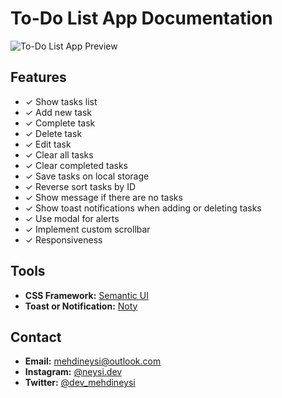 # To-Do List App Documentation

![To-Do List App Preview](https://i.ibb.co/h73STxF/screencapture-localhost-5500-2020-11-29-22-11-39.png)

## Features

- ✓ Show tasks list
- ✓ Add new task
- ✓ Complete task
- ✓ Delete task
- ✓ Edit task
- ✓ Clear all tasks
- ✓ Clear completed tasks
- ✓ Save tasks on local storage
- ✓ Reverse sort tasks by ID
- ✓ Show message if there are no tasks
- ✓ Show toast notifications when adding or deleting tasks
- ✓ Use modal for alerts
- ✓ Implement custom scrollbar
- ✓ Responsiveness

## Tools

- **CSS Framework:** [Semantic UI](https://semantic-ui.com)
- **Toast or Notification:** [Noty](https://ned.im/noty)

## Contact

- **Email:** [mehdineysi@outlook.com](mailto:mehdineysi@outlook.com)
- **Instagram:** [@neysi.dev](https://instagram.com/neysi.dev)
- **Twitter:** [@dev_mehdineysi](https://twitter.com/dev_mehdineysi)
